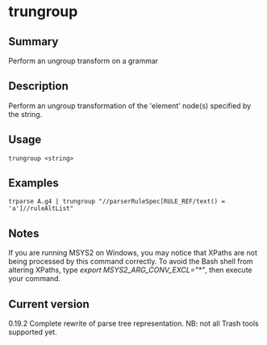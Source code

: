 # trungroup

## Summary

Perform an ungroup transform on a grammar

## Description

Perform an ungroup transformation of the 'element' node(s) specified by the string.

## Usage

    trungroup <string>

## Examples

    trparse A.g4 | trungroup "//parserRuleSpec[RULE_REF/text() = 'a']//ruleAltList"

## Notes

If you are running MSYS2 on Windows, you may notice that XPaths are not being
processed by this command correctly. To avoid the Bash shell from altering
XPaths, type _export MSYS2_ARG_CONV_EXCL="*"_, then execute your command.

## Current version

0.19.2 Complete rewrite of parse tree representation. NB: not all Trash tools supported yet.
